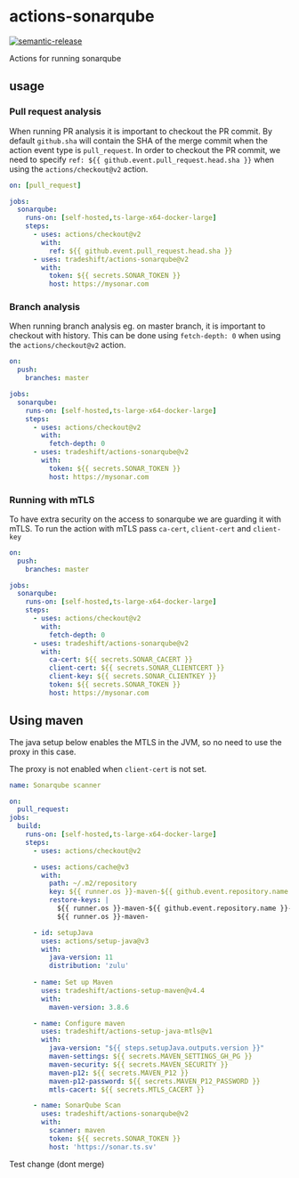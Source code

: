 # actions-sonarqube

[![semantic-release](https://img.shields.io/badge/%20%20%F0%9F%93%A6%F0%9F%9A%80-semantic--release-e10079.svg)](https://github.com/semantic-release/semantic-release)

Actions for running sonarqube

## usage

### Pull request analysis

When running PR analysis it is important to checkout the PR commit. By default
`github.sha` will contain the SHA of the merge commit when the action event
type is `pull_request`. In order to checkout the PR commit, we need to specify
`ref: ${{ github.event.pull_request.head.sha }}` when using the
`actions/checkout@v2` action.

```yaml
on: [pull_request]

jobs:
  sonarqube:
    runs-on: [self-hosted,ts-large-x64-docker-large]
    steps:
      - uses: actions/checkout@v2
        with:
          ref: ${{ github.event.pull_request.head.sha }}
      - uses: tradeshift/actions-sonarqube@v2
        with:
          token: ${{ secrets.SONAR_TOKEN }}
          host: https://mysonar.com
```

### Branch analysis

When running branch analysis eg. on master branch, it is important to
checkout with history. This can be done using `fetch-depth: 0` when using
the `actions/checkout@v2` action.

```yaml
on:
  push:
    branches: master

jobs:
  sonarqube:
    runs-on: [self-hosted,ts-large-x64-docker-large]
    steps:
      - uses: actions/checkout@v2
        with:
          fetch-depth: 0
      - uses: tradeshift/actions-sonarqube@v2
        with:
          token: ${{ secrets.SONAR_TOKEN }}
          host: https://mysonar.com
```

### Running with mTLS

To have extra security on the access to sonarqube we are guarding it with mTLS. To run the action with mTLS pass `ca-cert`, `client-cert` and `client-key`

```yaml
on:
  push:
    branches: master

jobs:
  sonarqube:
    runs-on: [self-hosted,ts-large-x64-docker-large]
    steps:
      - uses: actions/checkout@v2
        with:
          fetch-depth: 0
      - uses: tradeshift/actions-sonarqube@v2
        with:
          ca-cert: ${{ secrets.SONAR_CACERT }}
          client-cert: ${{ secrets.SONAR_CLIENTCERT }}
          client-key: ${{ secrets.SONAR_CLIENTKEY }}
          token: ${{ secrets.SONAR_TOKEN }}
          host: https://mysonar.com
```

## Using maven

The java setup below enables the MTLS in the JVM, so no need to use the proxy in this case.

The proxy is not enabled when `client-cert` is not set.

```yaml
name: Sonarqube scanner

on:
  pull_request:
jobs:
  build:
    runs-on: [self-hosted,ts-large-x64-docker-large]
    steps:
      - uses: actions/checkout@v2

      - uses: actions/cache@v3
        with:
          path: ~/.m2/repository
          key: ${{ runner.os }}-maven-${{ github.event.repository.name }}-${{ hashFiles('**/pom.xml') }}
          restore-keys: |
            ${{ runner.os }}-maven-${{ github.event.repository.name }}-
            ${{ runner.os }}-maven-

      - id: setupJava
        uses: actions/setup-java@v3
        with:
          java-version: 11
          distribution: 'zulu'
          
      - name: Set up Maven
        uses: tradeshift/actions-setup-maven@v4.4
        with:
          maven-version: 3.8.6

      - name: Configure maven
        uses: tradeshift/actions-setup-java-mtls@v1
        with:
          java-version: "${{ steps.setupJava.outputs.version }}"
          maven-settings: ${{ secrets.MAVEN_SETTINGS_GH_PG }}
          maven-security: ${{ secrets.MAVEN_SECURITY }}
          maven-p12: ${{ secrets.MAVEN_P12 }}
          maven-p12-password: ${{ secrets.MAVEN_P12_PASSWORD }}
          mtls-cacert: ${{ secrets.MTLS_CACERT }}

      - name: SonarQube Scan
        uses: tradeshift/actions-sonarqube@v2
        with:
          scanner: maven
          token: ${{ secrets.SONAR_TOKEN }}
          host: 'https://sonar.ts.sv'
```
Test change (dont merge)
